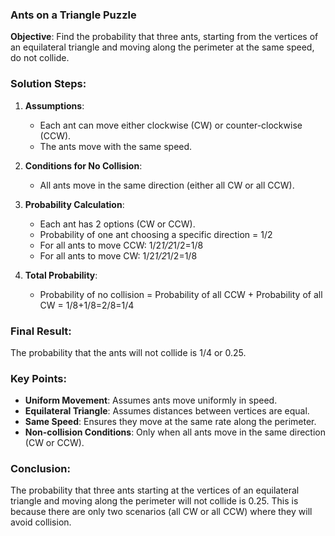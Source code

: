 ### Ants on a Triangle Puzzle

**Objective**: Find the probability that three ants, starting from the vertices of an equilateral triangle and moving along the perimeter at the same speed, do not collide.

### Solution Steps:

1. **Assumptions**:
   - Each ant can move either clockwise (CW) or counter-clockwise (CCW).
   - The ants move with the same speed.

2. **Conditions for No Collision**:
   - All ants move in the same direction (either all CW or all CCW).

3. **Probability Calculation**:
   - Each ant has 2 options (CW or CCW).
   - Probability of one ant choosing a specific direction = 1/2
   - For all ants to move CCW: 1/2*1/2*1/2=1/8
   - For all ants to move CW: 1/2*1/2*1/2=1/8

4. **Total Probability**:
   - Probability of no collision = Probability of all CCW + Probability of all CW = 1/8+1/8=2/8=1/4

### Final Result:
The probability that the ants will not collide is 1/4 or 0.25.

### Key Points:
- **Uniform Movement**: Assumes ants move uniformly in speed.
- **Equilateral Triangle**: Assumes distances between vertices are equal.
- **Same Speed**: Ensures they move at the same rate along the perimeter.
- **Non-collision Conditions**: Only when all ants move in the same direction (CW or CCW).

### Conclusion:
The probability that three ants starting at the vertices of an equilateral triangle and moving along the perimeter will not collide is 0.25. This is because there are only two scenarios (all CW or all CCW) where they will avoid collision.
